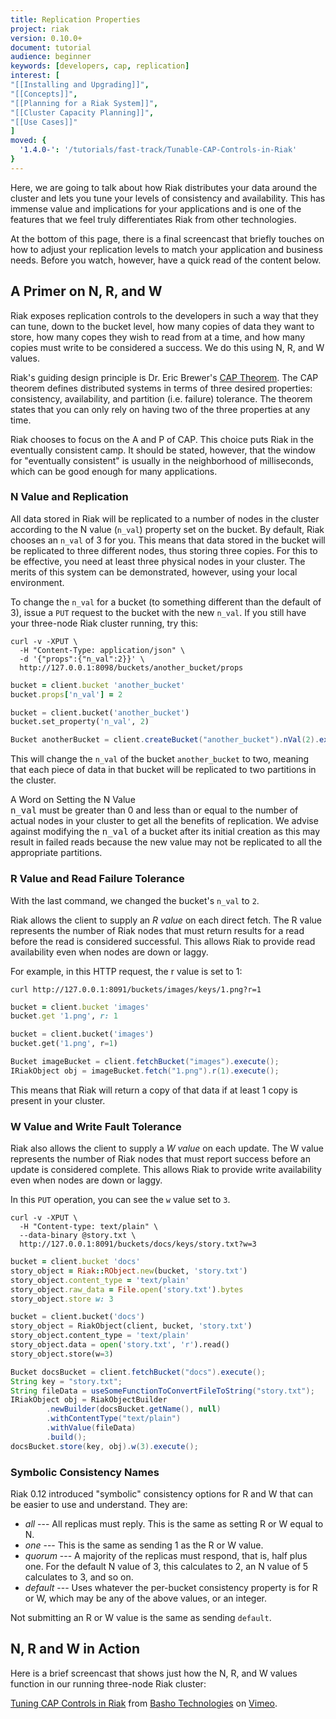 ```yaml
---
title: Replication Properties
project: riak
version: 0.10.0+
document: tutorial
audience: beginner
keywords: [developers, cap, replication]
interest: [
"[[Installing and Upgrading]]",
"[[Concepts]]",
"[[Planning for a Riak System]]",
"[[Cluster Capacity Planning]]",
"[[Use Cases]]"
]
moved: {
  '1.4.0-': '/tutorials/fast-track/Tunable-CAP-Controls-in-Riak'
}
---
```


Here, we are going to talk about how Riak distributes your data around the cluster and lets you tune your levels of consistency and availability. This has immense value and implications for your applications and is one of the features that we feel truly differentiates Riak from other technologies.

At the bottom of this page, there is a final screencast that briefly touches on how to adjust your replication levels to match your application and business needs. Before you watch, however, have a quick read of the content below.

## A Primer on N, R, and W

Riak exposes replication controls to the developers in such a way that they can tune, down to the bucket level, how many copies of data they want to store, how many copes they wish to read from at a time, and how many copies must write to be considered a success. We do this using N, R, and W values.

Riak's guiding design principle is Dr. Eric Brewer's [CAP Theorem](http://en.wikipedia.org/wiki/CAP_theorem). The CAP theorem defines distributed systems in terms of three desired properties: consistency, availability, and partition (i.e. failure) tolerance. The theorem states that you can only rely on having two of the three properties at any time.

Riak chooses to focus on the A and P of CAP. This choice puts Riak in the eventually consistent camp. It should be stated, however, that the window for "eventually consistent" is usually in the neighborhood of milliseconds, which can be good enough for many applications.

### N Value and Replication

All data stored in Riak will be replicated to a number of nodes in the cluster according to the N value (`n_val`) property set on the bucket. By default, Riak chooses an `n_val` of 3 for you. This means that data stored in the bucket will be replicated to three different nodes, thus storing three copies. For this to be effective, you need at least three physical nodes in your cluster. The merits of this system can be demonstrated, however, using your local environment.

To change the `n_val` for a bucket (to something different than the default of 3), issue a `PUT` request to the bucket with the new `n_val`. If you still have your three-node Riak cluster running, try this:

```curl
curl -v -XPUT \
  -H "Content-Type: application/json" \
  -d '{"props":{"n_val":2}}' \
  http://127.0.0.1:8098/buckets/another_bucket/props
```

```ruby
bucket = client.bucket 'another_bucket'
bucket.props['n_val'] = 2
```

```python
bucket = client.bucket('another_bucket')
bucket.set_property('n_val', 2)
```

```java
Bucket anotherBucket = client.createBucket("another_bucket").nVal(2).execute();
```

This will change the `n_val` of the bucket `another_bucket` to two, meaning that each piece of data in that bucket will be replicated to two partitions in the cluster.

<div class="note"><div class="title">A Word on Setting the N Value</div><tt>n_val</tt> must be greater than 0 and less than or equal to the number of actual nodes in your cluster to get all the benefits of replication. We advise against modifying the <tt>n_val</tt> of a bucket after its initial creation as this may result in failed reads because the new value may not be replicated to all the appropriate partitions.</div>

### R Value and Read Failure Tolerance

With the last command, we changed the bucket's `n_val` to `2`.

Riak allows the client to supply an *R value* on each direct fetch. The R value represents the number of Riak nodes that must return results for a read before the read is considered successful. This allows Riak to provide read availability even when nodes are down or laggy.

For example, in this HTTP request, the r value is set to 1:

```curl
curl http://127.0.0.1:8091/buckets/images/keys/1.png?r=1
```

```ruby
bucket = client.bucket 'images'
bucket.get '1.png', r: 1
```

```python
bucket = client.bucket('images')
bucket.get('1.png', r=1)
```

```java
Bucket imageBucket = client.fetchBucket("images").execute();
IRiakObject obj = imageBucket.fetch("1.png").r(1).execute();
```

This means that Riak will return a copy of that data if at least 1 copy is present in your cluster.

### W Value and Write Fault Tolerance

Riak also allows the client to supply a *W value* on each update. The W value represents the number of Riak nodes that must report success before an update is considered complete. This allows Riak to provide write availability even when nodes are down or laggy.

In this `PUT` operation, you can see the `w` value set to `3`.

```curl
curl -v -XPUT \
  -H "Content-type: text/plain" \
  --data-binary @story.txt \
  http://127.0.0.1:8091/buckets/docs/keys/story.txt?w=3
```

```ruby
bucket = client.bucket 'docs'
story_object = Riak::RObject.new(bucket, 'story.txt')
story_object.content_type = 'text/plain'
story_object.raw_data = File.open('story.txt').bytes
story_object.store w: 3
```

```python
bucket = client.bucket('docs')
story_object = RiakObject(client, bucket, 'story.txt')
story_object.content_type = 'text/plain'
story_object.data = open('story.txt', 'r').read()
story_object.store(w=3)
```

```java
Bucket docsBucket = client.fetchBucket("docs").execute();
String key = "story.txt";
String fileData = useSomeFunctionToConvertFileToString("story.txt");
IRiakObject obj = RiakObjectBuilder
        .newBuilder(docsBucket.getName(), null)
        .withContentType("text/plain")
        .withValue(fileData)
        .build();
docsBucket.store(key, obj).w(3).execute();
```

### Symbolic Consistency Names

Riak 0.12 introduced "symbolic" consistency options for R and W that can be easier to use and understand. They are:

* *all* --- All replicas must reply. This is the same as setting R or W equal to N.
* *one* --- This is the same as sending 1 as the R or W value.
* *quorum* --- A majority of the replicas must respond, that is, half plus one. For the default N value of 3, this calculates to 2, an N value of 5 calculates to 3, and so on.
* *default* --- Uses whatever the per-bucket consistency property is for R or W, which may be any of the above values, or an integer.

Not submitting an R or W value is the same as sending `default`.

## N, R and W in Action

Here is a brief screencast that shows just how the N, R, and W values function in our running three-node Riak cluster:

<div style="display:none" class="iframe-video" id="http://player.vimeo.com/video/11172656"></div>

<p><a href="http://vimeo.com/11172656">Tuning CAP Controls in Riak</a> from <a href="http://vimeo.com/bashotech">Basho Technologies</a> on <a href="http://vimeo.com">Vimeo</a>.</p>
